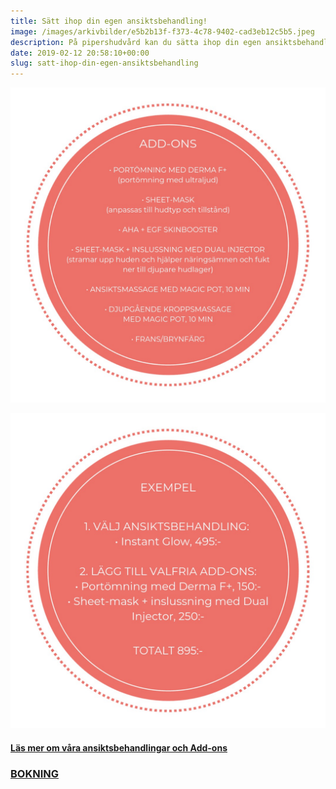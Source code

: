 ```yaml
---
title: Sätt ihop din egen ansiktsbehandling!
image: /images/arkivbilder/e5b2b13f-f373-4c78-9402-cad3eb12c5b5.jpeg
description: På pipershudvård kan du sätta ihop din egen ansiktsbehandling utifrån dina behov och din budget.
date: 2019-02-12 20:58:10+00:00
slug: satt-ihop-din-egen-ansiktsbehandling
---
```


![](/images/arkivbilder/8d25a0ee-7170-4404-9176-dbd3ccba5147.jpeg)

![](/images/arkivbilder/94c26744-bd5a-46b0-9704-b71a6b552854.jpeg)

#### [Läs mer om våra ansiktsbehandlingar och Add-ons](http://pipershudvard.com/ansiktsbehandlingar-cliniccare/)

### [BOKNING](http://pipershudvard.com/kontakta-oss/)
